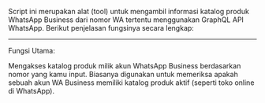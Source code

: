 Script ini merupakan alat (tool) untuk mengambil informasi katalog produk WhatsApp Business dari nomor WA tertentu menggunakan GraphQL API WhatsApp. Berikut penjelasan fungsinya secara lengkap:


---

Fungsi Utama:

Mengakses katalog produk milik akun WhatsApp Business berdasarkan nomor yang kamu input. Biasanya digunakan untuk memeriksa apakah sebuah akun WA Business memiliki katalog produk aktif (seperti toko online di WhatsApp).
